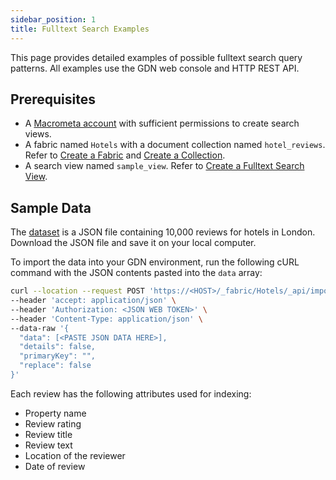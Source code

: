 ```yaml
---
sidebar_position: 1
title: Fulltext Search Examples
---
```


This page provides detailed examples of possible fulltext search query patterns. All examples use the GDN web console and HTTP REST API.

## Prerequisites

- A [Macrometa account](https://auth-play.macrometa.io/) with sufficient permissions to create search views.
- A fabric named `Hotels` with a document collection named `hotel_reviews`. Refer to [Create a Fabric](../../../geofabrics/create-geofabric.md) and [Create a Collection](../../../collections/types-collections/documents/create-document-store.md).
- A search view named `sample_view`. Refer to [Create a Fulltext Search View](../tasks/create-search-views.md).

## Sample Data

The [dataset](https://raw.githubusercontent.com/Macrometacorp/datasets/master/hotel-reviews/hotels.json) is a JSON file containing 10,000 reviews for hotels in London. Download the JSON file and save it on your local computer.

To import the data into your GDN environment, run the following cURL command with the JSON contents pasted into the `data` array:

```bash
curl --location --request POST 'https://<HOST>/_fabric/Hotels/_api/import/hotel_reviews' \
--header 'accept: application/json' \
--header 'Authorization: <JSON WEB TOKEN>' \
--header 'Content-Type: application/json' \
--data-raw '{
  "data": [<PASTE JSON DATA HERE>],
  "details": false,
  "primaryKey": "",
  "replace": false
}'
```

Each review has the following attributes used for indexing:

- Property name
- Review rating
- Review title
- Review text
- Location of the reviewer
- Date of review
